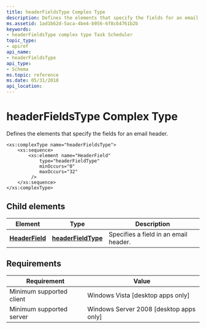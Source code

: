 ```yaml
---
title: headerFieldsType Complex Type
description: Defines the elements that specify the fields for an email header.
ms.assetid: 1ad1b62d-5aca-4be4-b956-6f8c64761b2b
keywords:
- headerFieldsType complex type Task Scheduler
topic_type:
- apiref
api_name:
- headerFieldsType
api_type:
- Schema
ms.topic: reference
ms.date: 05/31/2018
api_location: 
---
```


# headerFieldsType Complex Type

Defines the elements that specify the fields for an email header.

``` syntax
<xs:complexType name="headerFieldsType">
    <xs:sequence>
        <xs:element name="HeaderField"
            type="headerFieldType"
            minOccurs="0"
            maxOccurs="32"
         />
    </xs:sequence>
</xs:complexType>
```

## Child elements



| Element                                                                         | Type                                                                       | Description                                       |
|---------------------------------------------------------------------------------|----------------------------------------------------------------------------|---------------------------------------------------|
| [**HeaderField**](taskschedulerschema-headerfield-headerfieldstype-element.md) | [**headerFieldType**](taskschedulerschema-headerfieldtype-complextype.md) | Specifies a field in an email header. <br/> |



## Requirements



| Requirement | Value |
|-------------------------------------|------------------------------------------------------|
| Minimum supported client<br/> | Windows Vista \[desktop apps only\]<br/>       |
| Minimum supported server<br/> | Windows Server 2008 \[desktop apps only\]<br/> |



 

 





